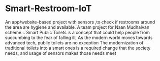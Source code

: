 # Smart-Restroom-IoT
An app/website-based project with sensors ,to check if restrooms around the area are hygiene and available.
A team project for Naan Mudhalvan scheme...
Smart Public Toilets is a concept that could help people from succumbing to the fear of falling ill,
As the modern world moves towards advanced tech, public toilets are no exception
The modernization of traditional toilets into a smart ones is a required change that the society needs, and usage of sensors makes those needs meet

